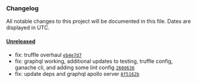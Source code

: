 ### Changelog

All notable changes to this project will be documented in this file. Dates are displayed in UTC.

#### [Unreleased](https://github.com/sambacha/Ethereum-to-GraphQL/compare/0.2.1...HEAD)

- fix: truffle overhaul [`eb4e7d7`](https://github.com/sambacha/Ethereum-to-GraphQL/commit/eb4e7d736610096f277ca99e806a261b1c43ad4f)
- fix: graphql working, additional updates to testing, truffle config, ganache cli, and adding some lint config [`260d636`](https://github.com/sambacha/Ethereum-to-GraphQL/commit/260d6368eeadb4761ba9aed967aecc809ccf2737)
- fix: update deps and graphql apollo server [`8f5162b`](https://github.com/sambacha/Ethereum-to-GraphQL/commit/8f5162b8b5de050e6eef0c649d661d0845e5b7a5)

